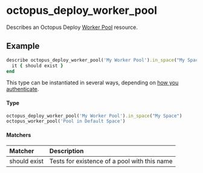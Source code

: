 # octopus_deploy_worker_pool

Describes an Octopus Deploy [Worker Pool](https://octopus.com/docs/infrastructure/workers/worker-pools) resource.

## Example

```ruby
describe octopus_deploy_worker_pool('My Worker Pool').in_space("My Space") do
  it { should exist } 
end
```

This type can be instantiated in several ways, depending on [how you authenticate](authentication.md).

#### Type

```ruby
octopus_deploy_worker_pool('My Worker Pool').in_space("My Space")
octopus_worker_pool('Pool in Default Space')
```

#### Matchers

| Matcher | Description |
|:--------|:------------|
| should exist | Tests for existence of a pool with this name |
